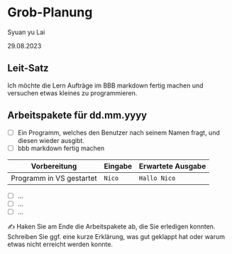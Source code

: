 # Grob-Planung

Syuan yu Lai

29.08.2023

## Leit-Satz

Ich möchte die Lern Aufträge im BBB markdown fertig machen und versuchen etwas kleines zu programmieren.

## Arbeitspakete für dd.mm.yyyy


- [ ] Ein Programm, welches den Benutzer nach seinem Namen fragt, und diesen wieder ausgibt.
- [ ] bbb markdown fertig machen

| Vorbereitung             | Eingabe | Erwartete Ausgabe |
| ------------------------ | ------- | ----------------- |
| Programm in VS gestartet | `Nico`  | `Hallo Nico`      |

- [ ] ...
- [ ] ...
- [ ] ...

✍️ Haken Sie am Ende die Arbeitspakete ab, die Sie erledigen konnten. Schreiben Sie ggf. eine kurze Erklärung, was gut geklappt hat oder warum etwas nicht erreicht werden konnte.
